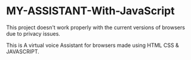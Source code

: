 # MY-ASSISTANT-With-JavaScript

This project doesn't work properly with the current versions of browsers due to privacy issues.

This is A virtual voice Assistant for browsers made using HTML CSS & JAVASCRIPT.
